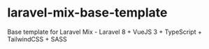# laravel-mix-base-template
Base template for Laravel Mix - Laravel 8 + VueJS 3 + TypeScript + TailwindCSS + SASS
